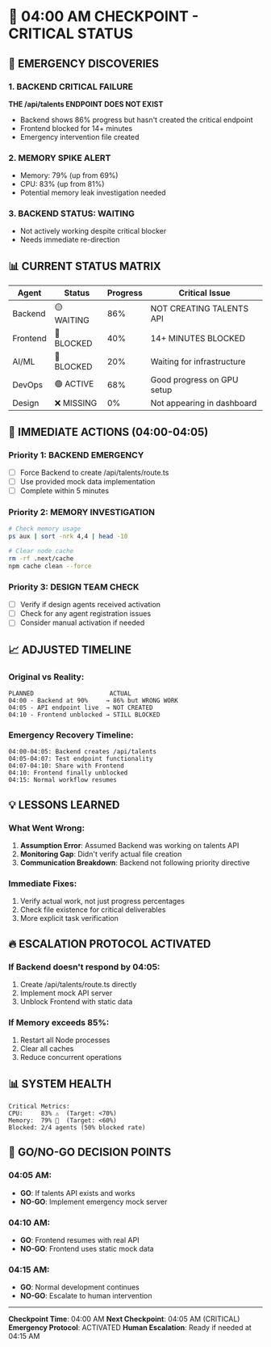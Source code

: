 # 🔄 04:00 AM CHECKPOINT - CRITICAL STATUS

## 🚨 EMERGENCY DISCOVERIES

### 1. BACKEND CRITICAL FAILURE
**THE /api/talents ENDPOINT DOES NOT EXIST**
- Backend shows 86% progress but hasn't created the critical endpoint
- Frontend blocked for 14+ minutes
- Emergency intervention file created

### 2. MEMORY SPIKE ALERT
- Memory: 79% (up from 69%)
- CPU: 83% (up from 81%)
- Potential memory leak investigation needed

### 3. BACKEND STATUS: WAITING
- Not actively working despite critical blocker
- Needs immediate re-direction

## 📊 CURRENT STATUS MATRIX

| Agent | Status | Progress | Critical Issue |
|-------|--------|----------|----------------|
| Backend | 🟡 WAITING | 86% | NOT CREATING TALENTS API |
| Frontend | 🔴 BLOCKED | 40% | 14+ MINUTES BLOCKED |
| AI/ML | 🔴 BLOCKED | 20% | Waiting for infrastructure |
| DevOps | 🟢 ACTIVE | 68% | Good progress on GPU setup |
| Design | ❌ MISSING | 0% | Not appearing in dashboard |

## 🎯 IMMEDIATE ACTIONS (04:00-04:05)

### Priority 1: BACKEND EMERGENCY
- [ ] Force Backend to create /api/talents/route.ts
- [ ] Use provided mock data implementation
- [ ] Complete within 5 minutes

### Priority 2: MEMORY INVESTIGATION
```bash
# Check memory usage
ps aux | sort -nrk 4,4 | head -10

# Clear node cache
rm -rf .next/cache
npm cache clean --force
```

### Priority 3: DESIGN TEAM CHECK
- [ ] Verify if design agents received activation
- [ ] Check for any agent registration issues
- [ ] Consider manual activation if needed

## 📈 ADJUSTED TIMELINE

### Original vs Reality:
```
PLANNED                     ACTUAL
04:00 - Backend at 90%     → 86% but WRONG WORK
04:05 - API endpoint live  → NOT CREATED
04:10 - Frontend unblocked → STILL BLOCKED
```

### Emergency Recovery Timeline:
```
04:00-04:05: Backend creates /api/talents
04:05-04:07: Test endpoint functionality
04:07-04:10: Share with Frontend
04:10: Frontend finally unblocked
04:15: Normal workflow resumes
```

## 💡 LESSONS LEARNED

### What Went Wrong:
1. **Assumption Error**: Assumed Backend was working on talents API
2. **Monitoring Gap**: Didn't verify actual file creation
3. **Communication Breakdown**: Backend not following priority directive

### Immediate Fixes:
1. Verify actual work, not just progress percentages
2. Check file existence for critical deliverables
3. More explicit task verification

## 🔥 ESCALATION PROTOCOL ACTIVATED

### If Backend doesn't respond by 04:05:
1. Create /api/talents/route.ts directly
2. Implement mock API server
3. Unblock Frontend with static data

### If Memory exceeds 85%:
1. Restart all Node processes
2. Clear all caches
3. Reduce concurrent operations

## 📊 SYSTEM HEALTH

```
Critical Metrics:
CPU:     83% ⚠️  (Target: <70%)
Memory:  79% 🔴  (Target: <60%)
Blocked: 2/4 agents (50% blocked rate)
```

## 🚦 GO/NO-GO DECISION POINTS

### 04:05 AM:
- **GO**: If talents API exists and works
- **NO-GO**: Implement emergency mock server

### 04:10 AM:
- **GO**: Frontend resumes with real API
- **NO-GO**: Frontend uses static mock data

### 04:15 AM:
- **GO**: Normal development continues
- **NO-GO**: Escalate to human intervention

---
**Checkpoint Time**: 04:00 AM
**Next Checkpoint**: 04:05 AM (CRITICAL)
**Emergency Protocol**: ACTIVATED
**Human Escalation**: Ready if needed at 04:15 AM